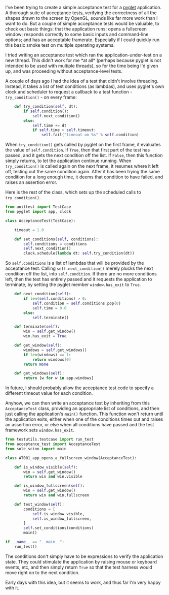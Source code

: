 <!--
.. title: Acceptance testing a pyglet application
.. slug: acceptance-testing-a-pyglet-application
.. date: 2008-07-04 17:30:58-05:00
.. tags: Python,Testing,Graphics
.. link: 
.. description: 
.. type: text
-->


I've been trying to create a simple acceptance test for a
[pyglet](http://pyglet.org/) application. A thorough suite of acceptance
tests, verifying the correctness of all the shapes drawn to the screen
by OpenGL, sounds like far more work than I want to do. But a couple of
simple acceptance tests would be valuable, to check out basic things:
that the application runs; opens a fullscreen window; responds correctly
to some basic inputs and command-line options; and has an acceptable
framerate. Especially if I could quickly run this basic smoke test on
multiple operating systems.

I tried writing an acceptance test which ran the application-under-test
on a new thread. This didn't work for me \*at all\* (perhaps because
pyglet is not intended to be used with multiple threads), so for the
time being I'd given up, and was proceeding without acceptance-level
tests.

A couple of days ago I had the idea of a test that didn't involve
threading. Instead, it takes a list of test conditions (as lambdas), and
uses pyglet's own clock and scheduler to request a callback to a test
function - `try_condition()` - on every frame:

``` python
    def try_condition(self, dt):
        if self.condition():
            self.next_condition()
        else:
            self.time += dt
            if self.time > self.timeout:
                self.fail("timeout on %s" % self.condition)
```

When `try_condition()` gets called by pyglet on the first frame, it
evaluates the value of `self.condition`. If `True`, then that first part
of the test has passed, and it gets the next condition off the list. If
`False`, then this function simply returns, to let the application
continue running. When `try_condition()` is called again on the next
frame, it resumes where it left off, testing out the same condition
again. After it has been trying the same condition for a long enough
time, it deems that condition to have failed, and raises an assertion
error.

Here is the rest of the class, which sets up the scheduled calls to
`try_condition()`.

``` python
from unittest import TestCase
from pyglet import app, clock

class AcceptanceTest(TestCase):

    timeout = 1.0

    def set_conditions(self, conditions):
        self.conditions = conditions
        self.next_condition()
        clock.schedule(lambda dt: self.try_condition(dt))
```

So `self.conditions` is a list of lambdas that will be provided by the
acceptance test. Calling `self.next_condition()` merely plucks the next
condition off the list, into `self.condition`. If there are no more
conditions left, then the test has entirely passed and it requests the
application to terminate, by setting the pyglet member `window.has_exit`
to `True`.

``` python
    def next_condition(self):
        if len(self.conditions) > 0:
            self.condition = self.conditions.pop(0)
            self.time = 0.0
        else:
            self.terminate()

    def terminate(self):
        win = self.get_window()
        win.has_exit = True

    def get_window(self):
        windows = self.get_windows()
        if len(windows) == 1:
            return windows[0]
        return None

    def get_windows(self):
        return [w for w in app.windows]
```

In future, I should probably allow the acceptance test code to specify a
different timeout value for each condition.

Anyhow, we can then write an acceptance test by inheriting from this
`AcceptanceTest` class, providing an appropriate list of conditions, and
then just calling the application's `main()` function. This function
won't return until the application exits, either when one of the
conditions times out and raises an assertion error, or else when all
conditions have passed and the test framework sets `window.has_exit`.

``` python
from testutils.testcase import run_test
from acceptance_test import AcceptanceTest
from sole_scion import main

class AT001_app_opens_a_fullscreen_window(AcceptanceTest):

    def is_window_visible(self):
        win = self.get_window()
        return win and win.visible

    def is_window_fullscreen(self):
        win = self.get_window()
        return win and win.fullscreen

    def test_window(self):
        conditions = [
            self.is_window_visible,
            self.is_window_fullscreen,
        ]
        self.set_conditions(conditions)
        main()

if __name__ == "__main__":
    run_test()
```

The conditions don't simply have to be expressions to verify the
application state. They could stimulate the application by raising mouse
or keyboard events, etc, and then simply return `True` so that the test
harness would move right on to the next condition.

Early days with this idea, but it seems to work, and thus far I'm very
happy with it.